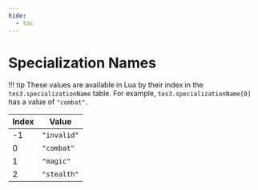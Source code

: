 ```yaml
---
hide:
  - toc
---
```


# Specialization Names

!!! tip
	These values are available in Lua by their index in the `tes3.specializationName` table. For example, `tes3.specializationName[0]` has a value of `"combat"`.

Index | Value
----- | -----------
-1    | `"invalid"`
0     | `"combat"`
1     | `"magic"`
2     | `"stealth"`
